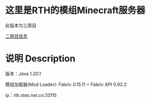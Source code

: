 # 这里是RTH的模组Minecraft服务器

此版本为三周目

[二周目信息](README_NGP.md)

# **说明** Description

版本：Java 1.20.1

模组加载器(Mod Loader): Fabric 0.15.11 + Fabric API 0.92.2

ip：rth.stes.net.cn:33115
